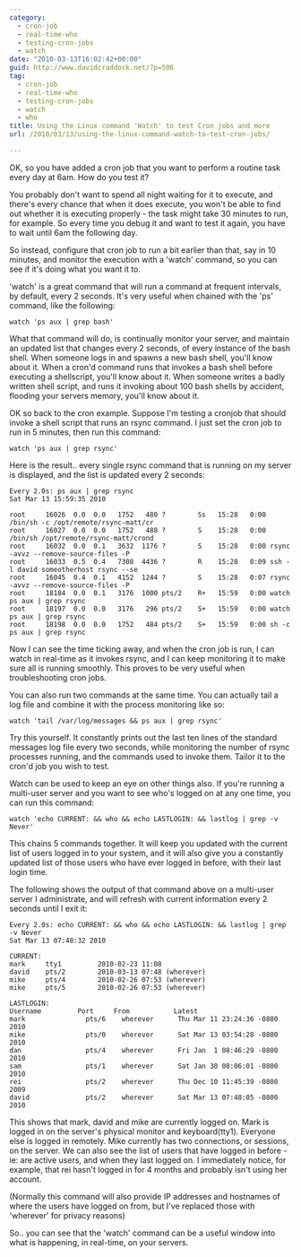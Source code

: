 ```yaml
---
category:
  - cron-job
  - real-time-who
  - testing-cron-jobs
  - watch
date: "2010-03-13T16:02:42+00:00"
guid: http://www.davidcraddock.net/?p=506
tag:
  - cron-job
  - real-time-who
  - testing-cron-jobs
  - watch
  - who
title: Using the Linux command 'Watch' to test Cron jobs and more
url: /2010/03/13/using-the-linux-command-watch-to-test-cron-jobs/

---
```

OK, so you have added a cron job that you want to perform a routine task every day at 6am. How do you test it?

You probably don't want to spend all night waiting for it to execute, and there's every chance that when it does execute, you won't be able to find out whether it is executing properly - the task might take 30 minutes to run, for example. So every time you debug it and want to test it again, you have to wait until 6am the following day.

So instead, configure that cron job to run a bit earlier than that, say in 10 minutes, and monitor the execution with a 'watch' command, so you can see if it's doing what you want it to.

'watch' is a great command that will run a command at frequent intervals, by default, every 2 seconds. It's very useful when chained with the 'ps' command, like the following:

`
watch 'ps aux | grep bash'
`

What that command will do, is continually monitor your server, and maintain an updated list that changes every 2 seconds, of every instance of the bash shell. When someone logs in and spawns a new bash shell, you'll know about it. When a cron'd command runs that invokes a bash shell before executing a shellscript, you'll know about it. When someone writes a badly written shell script, and runs it invoking about 100 bash shells by accident, flooding your servers memory, you'll know about it.

OK so back to the cron example. Suppose I'm testing a cronjob that should invoke a shell script that runs an rsync command. I just set the cron job to run in 5 minutes, then run this command:

`
watch 'ps aux | grep rsync'
`

Here is the result.. every single rsync command that is running on my server is displayed, and the list is updated every 2 seconds:

```
Every 2.0s: ps aux | grep rsync                                              Sat Mar 13 15:59:35 2010

root     16026  0.0  0.0   1752   480 ?        Ss   15:28   0:00 /bin/sh -c /opt/remote/rsync-matt/cr
root     16027  0.0  0.0   1752   488 ?        S    15:28   0:00 /bin/sh /opt/remote/rsync-matt/crond
root     16032  0.0  0.1   3632  1176 ?        S    15:28   0:00 rsync -avvz --remove-source-files -P
root     16033  0.5  0.4   7308  4436 ?        R    15:28   0:09 ssh -l david someotherhost rsync --se
root     16045  0.4  0.1   4152  1244 ?        S    15:28   0:07 rsync -avvz --remove-source-files -P
root     18184  0.0  0.1   3176  1000 pts/2    R+   15:59   0:00 watch ps aux | grep rsync
root     18197  0.0  0.0   3176   296 pts/2    S+   15:59   0:00 watch ps aux | grep rsync
root     18198  0.0  0.0   1752   484 pts/2    S+   15:59   0:00 sh -c ps aux | grep rsync

```

Now I can see the time ticking away, and when the cron job is run, I can watch in real-time as it invokes rsync, and I can keep monitoring it to make sure all is running smoothly. This proves to be very useful when troubleshooting cron jobs.

You can also run two commands at the same time. You can actually tail a log file and combine it with the process monitoring like so:

`
watch 'tail /var/log/messages && ps aux | grep rsync'
`

Try this yourself. It constantly prints out the last ten lines of the standard messages log file every two seconds, while monitoring the number of rsync processes running, and the commands used to invoke them. Tailor it to the cron'd job you wish to test.

Watch can be used to keep an eye on other things also. If you're running a multi-user server and you want to see who's logged on at any one time, you can run this command:

`
watch 'echo CURRENT: && who && echo LASTLOGIN: && lastlog | grep -v Never'
`

This chains 5 commands together. It will keep you updated with the current list of users logged in to your system, and it will also give you a constantly updated list of those users who have ever logged in before, with their last login time.

The following shows the output of that command above on a multi-user server I administrate, and will refresh with current information every 2 seconds until I exit it:

```
Every 2.0s: echo CURRENT: && who && echo LASTLOGIN: && lastlog | grep -v Never                                                             Sat Mar 13 07:48:32 2010

CURRENT:
mark     tty1         2010-02-23 11:08
david    pts/2        2010-03-13 07:48 (wherever)
mike     pts/4        2010-02-26 07:53 (wherever)
mike     pts/5        2010-02-26 07:53 (wherever)

LASTLOGIN:
Username         Port     From           Latest
mark               pts/6    wherever      Thu Mar 11 23:24:36 -0800 2010
mike               pts/0    wherever      Sat Mar 13 03:54:28 -0800 2010
dan                pts/4    wherever      Fri Jan  1 08:46:29 -0800 2010
sam                pts/1    wherever      Sat Jan 30 08:06:01 -0800 2010
rei                pts/2    wherever      Thu Dec 10 11:45:39 -0800 2009
david              pts/2    wherever      Sat Mar 13 07:48:05 -0800 2010

```

This shows that mark, david and mike are currently logged on. Mark is logged in on the server's physical monitor and keyboard(tty1). Everyone else is logged in remotely. Mike currently has two connections, or sessions, on the server. We can also see the list of users that have logged in before - ie: are active users, and when they last logged on. I immediately notice, for example, that rei hasn't logged in for 4 months and probably isn't using her account.

(Normally this command will also provide IP addresses and hostnames of where the users have logged on from, but I've replaced those with 'wherever' for privacy reasons)

So.. you can see that the 'watch' command can be a useful window into what is happening, in real-time, on your servers.
